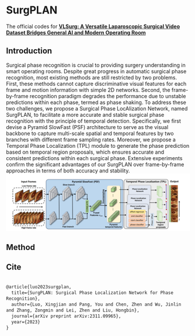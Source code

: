 # SurgPLAN

The official codes for [**VLSurg: A Versatile Laparoscopic Surgical Video Dataset Bridges General AI and Modern Operating Room**](linktopaper)

## Introduction 

Surgical phase recognition is crucial to providing surgery understanding in smart operating rooms. Despite great progress in automatic surgical phase recognition, most existing methods are still restricted by two problems. First, these methods cannot capture discriminative visual features for each frame and motion information with simple 2D networks. Second, the frame-by-frame recognition paradigm degrades the performance due to unstable predictions within each phase, termed as phase shaking. To address these two challenges, we propose a Surgical Phase LocAlization Network, named SurgPLAN, to facilitate a more accurate and stable surgical phase recognition with the principle of temporal detection. Specifically, we first devise a Pyramid SlowFast (PSF) architecture to serve as the visual backbone to capture multi-scale spatial and temporal features by two branches with different frame sampling rates. Moreover, we propose a Temporal Phase Localization (TPL) module to generate the phase prediction based on temporal region proposals, which ensures accurate and consistent predictions within each surgical phase. Extensive experiments confirm the significant advantages of our SurgPLAN over frame-by-frame approaches in terms of both accuracy and stability.
![avatar](/imgs/surgplan.png)
## Method


## Cite
```
   
@article{luo2023surgplan,
  title={SurgPLAN: Surgical Phase Localization Network for Phase Recognition},
  author={Luo, Xingjian and Pang, You and Chen, Zhen and Wu, Jinlin and Zhang, Zongmin and Lei, Zhen and Liu, Hongbin},
  journal={arXiv preprint arXiv:2311.09965},
  year={2023}
}   
   
```
